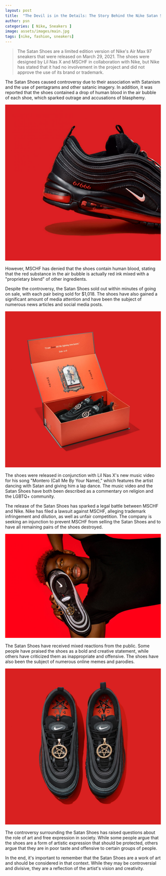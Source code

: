 ```yaml
---
layout: post
title:  "The Devil is in the Details: The Story Behind the Nike Satan Shoes"
author: psn
categories: [ Nike, Sneakers ]
image: assets/images/main.jpg
tags: [nike, fashion, sneakers]
---
```


>The Satan Shoes are a limited edition version of Nike's Air Max 97 sneakers that were released on March 29, 2021. The shoes were designed by Lil Nas X and MSCHF in collaboration with Nike, but Nike has stated that it had no involvement in the project and did not approve the use of its brand or trademark.

The Satan Shoes caused controversy due to their association with Satanism and the use of pentagrams and other satanic imagery. In addition, it was reported that the shoes contained a drop of human blood in the air bubble of each shoe, which sparked outrage and accusations of blasphemy.

![nike satan shoes](/assets/images/shoe1.jpg)

However, MSCHF has denied that the shoes contain human blood, stating that the red substance in the air bubble is actually red ink mixed with a "proprietary blend" of other ingredients.

<!--Native In Post Ad -->
<script async src="https://pagead2.googlesyndication.com/pagead/js/adsbygoogle.js?client=ca-pub-3041411382010702"
     crossorigin="anonymous"></script>
<ins class="adsbygoogle"
     style="display:block; text-align:center;"
     data-ad-layout="in-article"
     data-ad-format="fluid"
     data-ad-client="ca-pub-3041411382010702"
     data-ad-slot="7081272889"></ins>
<script>
     (adsbygoogle = window.adsbygoogle || []).push({});
</script>

Despite the controversy, the Satan Shoes sold out within minutes of going on sale, with each pair being sold for $1,018. The shoes have also gained a significant amount of media attention and have been the subject of numerous news articles and social media posts.

![nike satan shoes](/assets/images/shoe2.jpg)


The shoes were released in conjunction with Lil Nas X's new music video for his song "Montero (Call Me By Your Name)," which features the artist dancing with Satan and giving him a lap dance. The music video and the Satan Shoes have both been described as a commentary on religion and the LGBTQ+ community.

The release of the Satan Shoes has sparked a legal battle between MSCHF and Nike. Nike has filed a lawsuit against MSCHF, alleging trademark infringement and dilution, as well as unfair competition. The company is seeking an injunction to prevent MSCHF from selling the Satan Shoes and to have all remaining pairs of the shoes destroyed.

![nike satan shoes](/assets/images/shoe3.jpg)

The Satan Shoes have received mixed reactions from the public. Some people have praised the shoes as a bold and creative statement, while others have criticized them as inappropriate and offensive. The shoes have also been the subject of numerous online memes and parodies.

![nike satan shoes](/assets/images/shoe4.jpg)

The controversy surrounding the Satan Shoes has raised questions about the role of art and free expression in society. While some people argue that the shoes are a form of artistic expression that should be protected, others argue that they are in poor taste and offensive to certain groups of people.

In the end, it's important to remember that the Satan Shoes are a work of art and should be considered in that context. While they may be controversial and divisive, they are a reflection of the artist's vision and creativity.
